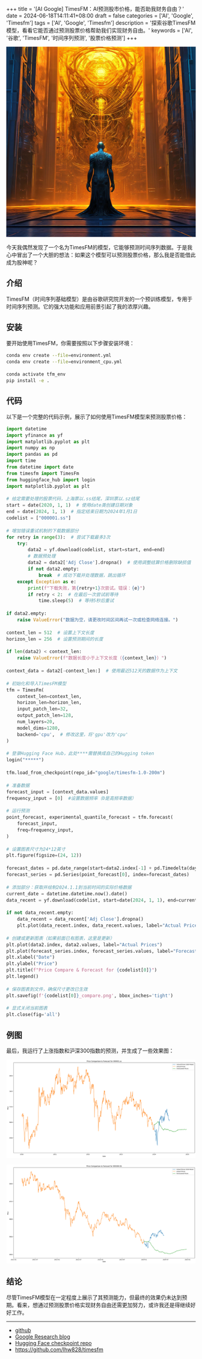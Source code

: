 +++
title = '[AI Google] TimesFM：AI预测股市价格，能否助我财务自由？'
date = 2024-06-18T14:11:41+08:00
draft = false
categories = ['AI', 'Google', 'Timesfm']
tags = ['AI', 'Google', 'Timesfm']
description = '探索谷歌TimesFM模型，看看它能否通过预测股票价格帮助我们实现财务自由。'
keywords = ['AI', '谷歌', 'TimesFM', '时间序列预测', '股票价格预测']
+++

![](ai-google-timesfm-can-ai-predict-stock-prices-for-financial-freedom-sf-intricate-artwork-maste.jpeg)

今天我偶然发现了一个名为TimesFM的模型，它能够预测时间序列数据。于是我心中冒出了一个大胆的想法：如果这个模型可以预测股票价格，那么我是否能借此成为股神呢？

## 介绍
TimesFM（时间序列基础模型）是由谷歌研究院开发的一个预训练模型，专用于时间序列预测。它的强大功能和应用前景引起了我的浓厚兴趣。

## 安装
要开始使用TimesFM，你需要按照以下步骤安装环境：

```bash
conda env create --file=environment.yml
conda env create --file=environment_cpu.yml

conda activate tfm_env
pip install -e .
```

## 代码
以下是一个完整的代码示例，展示了如何使用TimesFM模型来预测股票价格：

```python
import datetime
import yfinance as yf
import matplotlib.pyplot as plt
import numpy as np
import pandas as pd
import time
from datetime import date
from timesfm import TimesFm
from huggingface_hub import login
import matplotlib.pyplot as plt

# 给定需要处理的股票代码，上海票以.ss结尾，深圳票以.sz结尾
start = date(2020, 1, 1)  # 使用date类创建日期对象
end = date(2024, 1, 1)  # 指定结束日期为2024年1月1日
codelist = ["000001.ss"]

# 增加错误重试机制的下载数据部分
for retry in range(3):  # 尝试下载最多3次
    try:
        data2 = yf.download(codelist, start=start, end=end)
        # 数据预处理
        data2 = data2['Adj Close'].dropna()  # 使用调整结算价格删除缺损值
        if not data2.empty:
            break  # 成功下载并处理数据，跳出循环
    except Exception as e:
        print(f"下载失败，第{retry+1}次尝试。错误：{e}")
        if retry < 2:  # 在最后一次尝试前等待
            time.sleep(5)  # 等待5秒后重试

if data2.empty:
    raise ValueError("数据为空，请更改时间区间再试一次或检查网络连接。")

context_len = 512  # 设置上下文长度
horizon_len = 256  # 设置预测期间的长度

if len(data2) < context_len:
    raise ValueError(f"数据长度小于上下文长度（{context_len}）")

context_data = data2[-context_len:]  # 使用最近512天的数据作为上下文

# 初始化和导入TimesFM模型
tfm = TimesFm(
    context_len=context_len,
    horizon_len=horizon_len,
    input_patch_len=32,
    output_patch_len=128,
    num_layers=20,
    model_dims=1280,
    backend='cpu',  # 修改这里，将'gpu'改为'cpu'
)

# 登录Hugging Face Hub，此处****需替换成自己的Hugging token
login("*****")

tfm.load_from_checkpoint(repo_id="google/timesfm-1.0-200m")

# 准备数据
forecast_input = [context_data.values]
frequency_input = [0]  #设置数据频率（0是高频率数据）

# 运行预测
point_forecast, experimental_quantile_forecast = tfm.forecast(
    forecast_input,
    freq=frequency_input,
)

# 设置图表尺寸为24*12英寸
plt.figure(figsize=(24, 12))

forecast_dates = pd.date_range(start=data2.index[-1] + pd.Timedelta(days=1), periods=horizon_len, freq='B')
forecast_series = pd.Series(point_forecast[0], index=forecast_dates)

# 添加部分：获取并绘制2024.1.1到当前时间的实际价格数据
current_date = datetime.datetime.now().date()
data_recent = yf.download(codelist, start=date(2024, 1, 1), end=current_date)

if not data_recent.empty:
    data_recent = data_recent['Adj Close'].dropna()
    plt.plot(data_recent.index, data_recent.values, label="Actual Prices (2024-Now)")

# 创建或更新图表（如果前面已有图表，这里是更新）
plt.plot(data2.index, data2.values, label="Actual Prices")
plt.plot(forecast_series.index, forecast_series.values, label="Forecasted Prices")
plt.xlabel("Date")
plt.ylabel("Price")
plt.title(f"Price Compare & Forecast for {codelist[0]}")
plt.legend()

# 保存图表到文件，确保尺寸更改已生效
plt.savefig(f'{codelist[0]}_compare.png', bbox_inches='tight') 

# 显式关闭当前图表
plt.close(fig='all')
```

## 例图

最后，我运行了上涨指数和沪深300指数的预测，并生成了一些效果图：

![上证指数](000001.SS-compare.png)

![沪深300指数](000300.SS-compare.png)

## 结论

尽管TimesFM模型在一定程度上展示了其预测能力，但最终的效果仍未达到预期。看来，想通过预测股票价格实现财务自由还需更加努力，或许我还是得继续好好工作。

---

- [github](https://github.com/google-research/timesfm)
- [Google Research blog](https://research.google/blog/a-decoder-only-foundation-model-for-time-series-forecasting/)
- [Hugging Face checkpoint repo](https://huggingface.co/google/timesfm-1.0-200m)
- https://github.com/lhw828/timesfm

<!-- - [原文](...) -->
<!-- - [original](...) -->
<!-- - [AI 博客 - 从零开始学AI](...) -->
<!-- - [AI Blog - Learn AI from scratch](...) -->
<!-- - [公众号 - 从零开始学AI](...) -->
<!-- - [CSDN - 从零开始学AI](...) -->
<!-- - [掘金 - 从零开始学AI](...) -->
<!-- - [知乎 - 从零开始学AI](...) -->
<!-- - [阿里云 - 从零开始学AI](...) -->
<!-- - [腾讯云 - 从零开始学AI](...) -->
